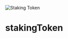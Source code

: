 ![Staking Token](https://user-images.githubusercontent.com/65470058/214552801-24618024-88d6-41a7-b1b8-7f0eff9f5b91.png)
# stakingToken
